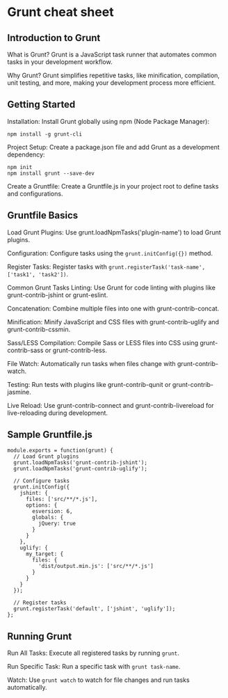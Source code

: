 # Grunt cheat sheet

## Introduction to Grunt

What is Grunt? Grunt is a JavaScript task runner that automates common tasks in your development workflow.

Why Grunt? Grunt simplifies repetitive tasks, like minification, compilation, unit testing, and more, making your development process more efficient.

## Getting Started

Installation: Install Grunt globally using npm (Node Package Manager):

```
npm install -g grunt-cli
```

Project Setup: Create a package.json file and add Grunt as a development dependency:

```
npm init
npm install grunt --save-dev
```

Create a Gruntfile: Create a Gruntfile.js in your project root to define tasks and configurations.

## Gruntfile Basics

Load Grunt Plugins: Use grunt.loadNpmTasks('plugin-name') to load Grunt plugins.

Configuration: Configure tasks using the `grunt.initConfig({})` method.

Register Tasks: Register tasks with `grunt.registerTask('task-name', ['task1', 'task2'])`.

Common Grunt Tasks
Linting: Use Grunt for code linting with plugins like grunt-contrib-jshint or grunt-eslint.

Concatenation: Combine multiple files into one with grunt-contrib-concat.

Minification: Minify JavaScript and CSS files with grunt-contrib-uglify and grunt-contrib-cssmin.

Sass/LESS Compilation: Compile Sass or LESS files into CSS using grunt-contrib-sass or grunt-contrib-less.

File Watch: Automatically run tasks when files change with grunt-contrib-watch.

Testing: Run tests with plugins like grunt-contrib-qunit or grunt-contrib-jasmine.

Live Reload: Use grunt-contrib-connect and grunt-contrib-livereload for live-reloading during development.

## Sample Gruntfile.js

```
module.exports = function(grunt) {
  // Load Grunt plugins
  grunt.loadNpmTasks('grunt-contrib-jshint');
  grunt.loadNpmTasks('grunt-contrib-uglify');

  // Configure tasks
  grunt.initConfig({
    jshint: {
      files: ['src/**/*.js'],
      options: {
        esversion: 6,
        globals: {
          jQuery: true
        }
      }
    },
    uglify: {
      my_target: {
        files: {
          'dist/output.min.js': ['src/**/*.js']
        }
      }
    }
  });

  // Register tasks
  grunt.registerTask('default', ['jshint', 'uglify']);
};
```

## Running Grunt

Run All Tasks: Execute all registered tasks by running `grunt`.

Run Specific Task: Run a specific task with `grunt task-name`.

Watch: Use `grunt watch` to watch for file changes and run tasks automatically.
